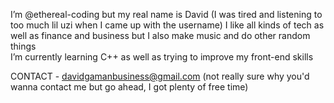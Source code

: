  I’m @ethereal-coding but my real name is David (I was tired and listening to too much lil uzi when I came up with the username)
 I like all kinds of tech as well as finance and business but I also make music and do other random things  
 I’m currently learning C++ as well as trying to improve my front-end skills 

CONTACT - davidgamanbusiness@gmail.com (not really sure why you'd wanna contact me but go ahead, I got plenty of free time)

<!---
ethereal-coding/ethereal-coding is a ✨ special ✨ repository because its `README.md` (this file) appears on your GitHub profile.
You can click the Preview link to take a look at your changes.
--->
